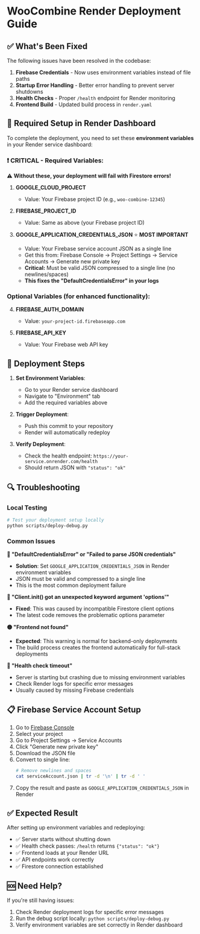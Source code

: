 # WooCombine Render Deployment Guide

## ✅ What's Been Fixed

The following issues have been resolved in the codebase:

1. **Firebase Credentials** - Now uses environment variables instead of file paths
2. **Startup Error Handling** - Better error handling to prevent server shutdowns
3. **Health Checks** - Proper `/health` endpoint for Render monitoring
4. **Frontend Build** - Updated build process in `render.yaml`

## 🔧 Required Setup in Render Dashboard

To complete the deployment, you need to set these **environment variables** in your Render service dashboard:

### **❗ CRITICAL - Required Variables:**

⚠️ **Without these, your deployment will fail with Firestore errors!**

1. **GOOGLE_CLOUD_PROJECT**
   - Value: Your Firebase project ID (e.g., `woo-combine-12345`)

2. **FIREBASE_PROJECT_ID** 
   - Value: Same as above (your Firebase project ID)

3. **GOOGLE_APPLICATION_CREDENTIALS_JSON** ⭐ **MOST IMPORTANT**
   - Value: Your Firebase service account JSON as a single line
   - Get this from: Firebase Console → Project Settings → Service Accounts → Generate new private key
   - **Critical:** Must be valid JSON compressed to a single line (no newlines/spaces)
   - **This fixes the "DefaultCredentialsError" in your logs**

### **Optional Variables (for enhanced functionality):**

4. **FIREBASE_AUTH_DOMAIN**
   - Value: `your-project-id.firebaseapp.com`

5. **FIREBASE_API_KEY**
   - Value: Your Firebase web API key

## 🚀 Deployment Steps

1. **Set Environment Variables**:
   - Go to your Render service dashboard
   - Navigate to "Environment" tab
   - Add the required variables above

2. **Trigger Deployment**:
   - Push this commit to your repository
   - Render will automatically redeploy

3. **Verify Deployment**:
   - Check the health endpoint: `https://your-service.onrender.com/health`
   - Should return JSON with `"status": "ok"`

## 🔍 Troubleshooting

### Local Testing
```bash
# Test your deployment setup locally
python scripts/deploy-debug.py
```

### Common Issues

**🔴 "DefaultCredentialsError" or "Failed to parse JSON credentials"**
- **Solution**: Set `GOOGLE_APPLICATION_CREDENTIALS_JSON` in Render environment variables
- JSON must be valid and compressed to a single line
- This is the most common deployment failure

**🔴 "Client.__init__() got an unexpected keyword argument 'options'"**
- **Fixed**: This was caused by incompatible Firestore client options
- The latest code removes the problematic options parameter

**🟡 "Frontend not found"**
- **Expected**: This warning is normal for backend-only deployments
- The build process creates the frontend automatically for full-stack deployments

**🔴 "Health check timeout"**
- Server is starting but crashing due to missing environment variables
- Check Render logs for specific error messages
- Usually caused by missing Firebase credentials

## 📋 Firebase Service Account Setup

1. Go to [Firebase Console](https://console.firebase.google.com)
2. Select your project
3. Go to Project Settings → Service Accounts
4. Click "Generate new private key"
5. Download the JSON file
6. Convert to single line:
   ```bash
   # Remove newlines and spaces
   cat serviceAccount.json | tr -d '\n' | tr -d ' '
   ```
7. Copy the result and paste as `GOOGLE_APPLICATION_CREDENTIALS_JSON` in Render

## ✅ Expected Result

After setting up environment variables and redeploying:

- ✅ Server starts without shutting down
- ✅ Health check passes: `/health` returns `{"status": "ok"}`
- ✅ Frontend loads at your Render URL
- ✅ API endpoints work correctly
- ✅ Firestore connection established

## 🆘 Need Help?

If you're still having issues:
1. Check Render deployment logs for specific error messages
2. Run the debug script locally: `python scripts/deploy-debug.py`
3. Verify environment variables are set correctly in Render dashboard 